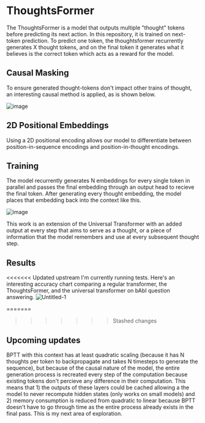 # ThoughtsFormer
The ThoughtsFormer is a model that outputs multiple "thought" tokens before predicting its next action. 
In this repository, it is trained on next-token prediction. To predict one token, the thoughtsformer recurrently generates X thought tokens, and on the final token it generates what it believes is the correct token which acts as a reward for the model.

## Causal Masking
To ensure generated thought-tokens don't impact other trains of thought, an interesting causal method is applied, as is shown below.

![image](https://github.com/user-attachments/assets/640107bc-6678-40eb-a2e3-b0b74c6c7065)

## 2D Positional Embeddings
Using a 2D positional encoding allows our model to differentiate between position-in-sequence encodings and position-in-thought encodings. 

## Training
The model recurrently generates N embeddings for every single token in parallel and passes the final embedding through an output head to recieve the final token. After generating every thought embedding, the model places that embedding back into the context like this.

![image](https://github.com/user-attachments/assets/721076e7-827d-4e24-9a0d-3ac5e4970c45) 

This work is an extension of the Universal Transformer with an added output at every step that aims to serve as a thought, or a piece of information that the model remembers and use at every subsequent thought step. 
## Results

<<<<<<< Updated upstream
I'm currently running tests. Here's an interesting accuracy chart comparing a regular transformer, the ThoughtsFormer, and the universal transformer on bAbI question answering.
![Untitled-1](https://github.com/user-attachments/assets/b8f8566f-7b14-49e7-8a84-c3ceed926679)

=======
>>>>>>> Stashed changes


## Upcoming updates

BPTT with this context has at least quadratic scaling (because it has N thoughts per token to backpropagate and takes N timesteps to generate the sequence), but because of the causal nature of the model, the entire generation process is recreated every step of the computation because existing tokens don't percieve any difference in their computation. This means that 1) the outputs of these layers could be cached allowing a the model to never recompute hidden states (only works on small models) and 2) memory consumption is reduced from quadratic to linear because BPTT doesn't have to go through time as the entire process already exists in the final pass. This is my next area of exploration.


